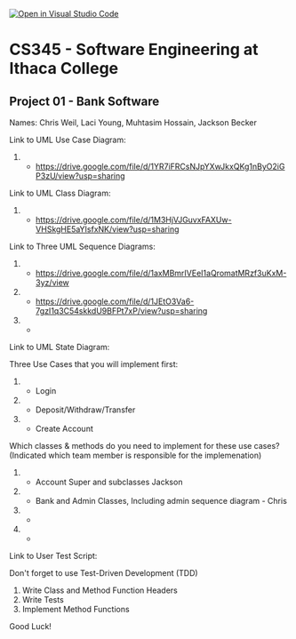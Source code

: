 [![Open in Visual Studio Code](https://classroom.github.com/assets/open-in-vscode-f059dc9a6f8d3a56e377f745f24479a46679e63a5d9fe6f495e02850cd0d8118.svg)](https://classroom.github.com/online_ide?assignment_repo_id=6983891&assignment_repo_type=AssignmentRepo)
# CS345 - Software Engineering at Ithaca College
## Project 01 - Bank Software

Names:
Chris Weil, Laci Young, Muhtasim Hossain, Jackson Becker

Link to UML Use Case Diagram:
1. - https://drive.google.com/file/d/1YR7iFRCsNJpYXwJkxQKg1nByO2iGP3zU/view?usp=sharing

Link to UML Class Diagram:
1. - https://drive.google.com/file/d/1M3HjVJGuvxFAXUw-VHSkgHE5aYIsfxNK/view?usp=sharing

Link to Three UML Sequence Diagrams:
1. - https://drive.google.com/file/d/1axMBmrIVEeI1aQromatMRzf3uKxM-3yz/view
2. - https://drive.google.com/file/d/1JEtO3Va6-7gzI1q3C54skkdU9BFPt7xP/view?usp=sharing
3. - 

Link to UML State Diagram:


Three Use Cases that you will implement first:
1. - Login
2. - Deposit/Withdraw/Transfer
3. - Create Account

Which classes & methods do you need to implement for these use cases?
(Indicated which team member is responsible for the implemenation)
1. - Account Super and subclasses Jackson
2. - Bank and Admin Classes, Including admin sequence diagram - Chris
3. - 
4. - 

Link to User Test Script: 

Don't forget to use Test-Driven Development (TDD)
1. Write Class and Method Function Headers
2. Write Tests
3. Implement Method Functions

Good Luck!


